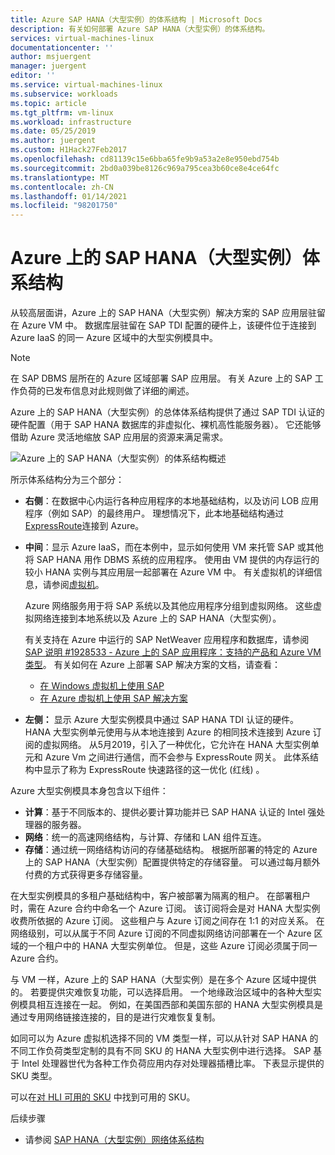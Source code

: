 ```yaml
---
title: Azure SAP HANA（大型实例）的体系结构 | Microsoft Docs
description: 有关如何部署 Azure SAP HANA（大型实例）的体系结构。
services: virtual-machines-linux
documentationcenter: ''
author: msjuergent
manager: juergent
editor: ''
ms.service: virtual-machines-linux
ms.subservice: workloads
ms.topic: article
ms.tgt_pltfrm: vm-linux
ms.workload: infrastructure
ms.date: 05/25/2019
ms.author: juergent
ms.custom: H1Hack27Feb2017
ms.openlocfilehash: cd81139c15e6bba65fe9b9a53a2e8e950ebd754b
ms.sourcegitcommit: 2bd0a039be8126c969a795cea3b60ce8e4ce64fc
ms.translationtype: MT
ms.contentlocale: zh-CN
ms.lasthandoff: 01/14/2021
ms.locfileid: "98201750"
---
```

# <a name="sap-hana-large-instances-architecture-on-azure"></a>Azure 上的 SAP HANA（大型实例）体系结构

从较高层面讲，Azure 上的 SAP HANA（大型实例）解决方案的 SAP 应用层驻留在 Azure VM 中。 数据库层驻留在 SAP TDI 配置的硬件上，该硬件位于连接到 Azure IaaS 的同一 Azure 区域中的大型实例模具中。

> [!NOTE]
> 在 SAP DBMS 层所在的 Azure 区域部署 SAP 应用层。 有关 Azure 上的 SAP 工作负荷的已发布信息对此规则做了详细的阐述。 

Azure 上的 SAP HANA（大型实例）的总体体系结构提供了通过 SAP TDI 认证的硬件配置（用于 SAP HANA 数据库的非虚拟化、裸机高性能服务器）。 它还能够借助 Azure 灵活地缩放 SAP 应用层的资源来满足需求。

![Azure 上的 SAP HANA（大型实例）的体系结构概述](./media/hana-overview-architecture/image1-architecture.png)

所示体系结构分为三个部分：

- **右侧**：在数据中心内运行各种应用程序的本地基础结构，以及访问 LOB 应用程序（例如 SAP）的最终用户。 理想情况下，此本地基础结构通过 [ExpressRoute](https://azure.microsoft.com/services/expressroute/)连接到 Azure。

- **中间**：显示 Azure IaaS，而在本例中，显示如何使用 VM 来托管 SAP 或其他将 SAP HANA 用作 DBMS 系统的应用程序。 使用由 VM 提供的内存运行的较小 HANA 实例与其应用层一起部署在 Azure VM 中。 有关虚拟机的详细信息，请参阅[虚拟机](https://azure.microsoft.com/services/virtual-machines/)。

   Azure 网络服务用于将 SAP 系统以及其他应用程序分组到虚拟网络。 这些虚拟网络连接到本地系统以及 Azure 上的 SAP HANA（大型实例）。

   有关支持在 Azure 中运行的 SAP NetWeaver 应用程序和数据库，请参阅 [SAP 说明 #1928533 - Azure 上的 SAP 应用程序：支持的产品和 Azure VM 类型](https://launchpad.support.sap.com/#/notes/1928533)。 有关如何在 Azure 上部署 SAP 解决方案的文档，请查看：

  -  [在 Windows 虚拟机上使用 SAP](./get-started.md?toc=/azure/virtual-machines/linux/toc.json)
  -  [在 Azure 虚拟机上使用 SAP 解决方案](get-started.md)

- **左侧：** 显示 Azure 大型实例模具中通过 SAP HANA TDI 认证的硬件。 HANA 大型实例单元使用与从本地连接到 Azure 的相同技术连接到 Azure 订阅的虚拟网络。 从5月2019，引入了一种优化，它允许在 HANA 大型实例单元和 Azure Vm 之间进行通信，而不会参与 ExpressRoute 网关。 此体系结构中显示了称为 ExpressRoute 快速路径的这一优化 (红线) 。 

Azure 大型实例模具本身包含以下组件：

- **计算**：基于不同版本的、提供必要计算功能并已 SAP HANA 认证的 Intel 强处理器的服务器。
- **网络**：统一的高速网络结构，与计算、存储和 LAN 组件互连。
- **存储**：通过统一网络结构访问的存储基础结构。 根据所部署的特定的 Azure 上的 SAP HANA（大型实例）配置提供特定的存储容量。 可以通过每月额外付费的方式获得更多存储容量。

在大型实例模具的多租户基础结构中，客户被部署为隔离的租户。 在部署租户时，需在 Azure 合约中命名一个 Azure 订阅。 该订阅将会是对 HANA 大型实例收费所依据的 Azure 订阅。 这些租户与 Azure 订阅之间存在 1:1 的对应关系。 在网络级别，可以从属于不同 Azure 订阅的不同虚拟网络访问部署在一个 Azure 区域的一个租户中的 HANA 大型实例单位。 但是，这些 Azure 订阅必须属于同一 Azure 合约。 

与 VM 一样，Azure 上的 SAP HANA（大型实例）是在多个 Azure 区域中提供的。 若要提供灾难恢复功能，可以选择启用。 一个地缘政治区域中的各种大型实例模具相互连接在一起。 例如，在美国西部和美国东部的 HANA 大型实例模具是通过专用网络链接连接的，目的是进行灾难恢复复制。 

如同可以为 Azure 虚拟机选择不同的 VM 类型一样，可以从针对 SAP HANA 的不同工作负荷类型定制的具有不同 SKU 的 HANA 大型实例中进行选择。 SAP 基于 Intel 处理器世代为各种工作负荷应用内存对处理器插槽比率。 下表显示提供的 SKU 类型。

可以在[对 HLI 可用的 SKU](hana-available-skus.md) 中找到可用的 SKU。

后续步骤
- 请参阅 [SAP HANA（大型实例）网络体系结构](hana-network-architecture.md)
